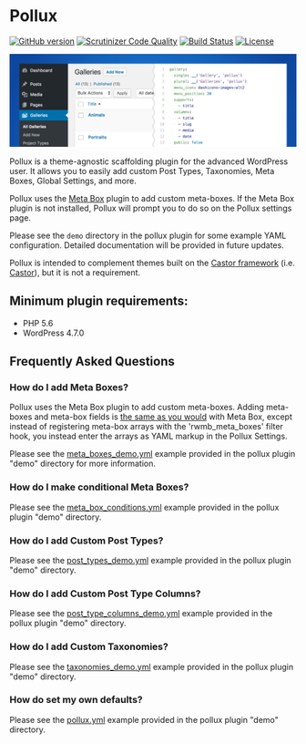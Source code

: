 # Pollux

[![GitHub version](https://badge.fury.io/gh/geminilabs%2Fpollux.svg)](https://badge.fury.io/gh/geminilabs%2Fpollux)
[![Scrutinizer Code Quality](https://scrutinizer-ci.com/g/geminilabs/pollux/badges/quality-score.png?b=master)](https://scrutinizer-ci.com/g/geminilabs/pollux/?branch=master)
[![Build Status](https://scrutinizer-ci.com/g/geminilabs/pollux/badges/build.png?b=master)](https://scrutinizer-ci.com/g/geminilabs/pollux/build-status/master)
[![License](https://img.shields.io/badge/license-GPL3-blue.svg)](https://github.com/geminilabs/pollux/blob/master/LICENSE)

![Pollux banner](+/assets/banner-1544x500.png)

Pollux is a theme-agnostic scaffolding plugin for the advanced WordPress user. It allows you to easily add custom Post Types, Taxonomies, Meta Boxes, Global Settings, and more.

Pollux uses the [Meta Box](https://wordpress.org/plugins/meta-box/) plugin to add custom meta-boxes. If the Meta Box plugin is not installed, Pollux will prompt you to do so on the Pollux settings page.

Please see the `demo` directory in the pollux plugin for some example YAML configuration. Detailed documentation will be provided in future updates.

Pollux is intended to complement themes built on the [Castor framework](https://github.com/geminilabs/castor-framework) (i.e. [Castor](https://github.com/geminilabs/castor)), but it is not a requirement.

## Minimum plugin requirements:

- PHP 5.6
- WordPress 4.7.0

## Frequently Asked Questions

### How do I add Meta Boxes?

Pollux uses the Meta Box plugin to add custom meta-boxes. Adding meta-boxes and meta-box fields is [the same as you would](https://github.com/rilwis/meta-box/blob/master/demo/demo.php) with Meta Box, except instead of registering meta-box arrays with the 'rwmb_meta_boxes' filter hook, you instead enter the arrays as YAML markup in the Pollux Settings.

Please see the [meta_boxes_demo.yml](demo/meta_boxes_demo.yml) example provided in the pollux plugin "demo" directory for more information.

### How do I make conditional Meta Boxes?

Please see the [meta_box_conditions.yml](demo/post_types_demo.yml) example provided in the pollux plugin "demo" directory.

### How do I add Custom Post Types?

Please see the [post_types_demo.yml](demo/post_types_demo.yml) example provided in the pollux plugin "demo" directory.

### How do I add Custom Post Type Columns?

Please see the [post_type_columns_demo.yml](demo/post_type_columns_demo.yml) example provided in the pollux plugin "demo" directory.

### How do I add Custom Taxonomies?

Please see the [taxonomies_demo.yml](demo/taxonomies_demo.yml) example provided in the pollux plugin "demo" directory.

### How do set my own defaults?

Please see the [pollux.yml](demo/pollux.yml) example provided in the pollux plugin "demo" directory.
